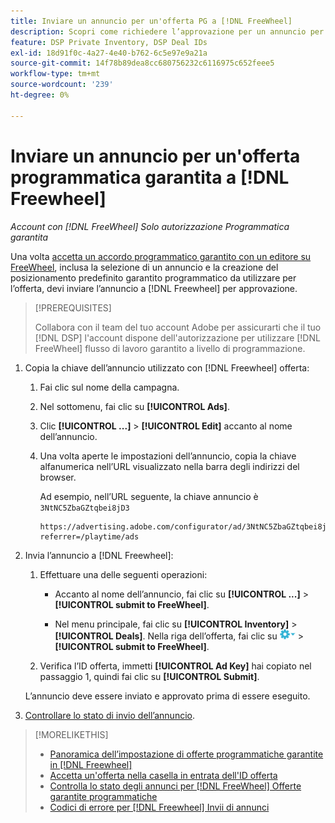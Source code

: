 ```yaml
---
title: Inviare un annuncio per un'offerta PG a [!DNL FreeWheel]
description: Scopri come richiedere l’approvazione per un annuncio per un’offerta programmatica garantita con un editore su [!DNL Freewheel].
feature: DSP Private Inventory, DSP Deal IDs
exl-id: 18d91f0c-4a27-4e40-b762-6c5e97e9a21a
source-git-commit: 14f78b89dea8cc680756232c6116975c652feee5
workflow-type: tm+mt
source-wordcount: '239'
ht-degree: 0%

---
```


# Inviare un annuncio per un&#39;offerta programmatica garantita a [!DNL Freewheel]

*Account con [!DNL FreeWheel] Solo autorizzazione Programmatica garantita*

Una volta [accetta un accordo programmatico garantito con un editore su FreeWheel](#programmatic-guaranteed-set-up.md#pg-setup-deal-id-inbox), inclusa la selezione di un annuncio e la creazione del posizionamento predefinito garantito programmatico da utilizzare per l’offerta, devi inviare l’annuncio a [!DNL Freewheel] per approvazione.

>[!PREREQUISITES]
>
>Collabora con il team del tuo account Adobe per assicurarti che il tuo [!DNL DSP] l&#39;account dispone dell&#39;autorizzazione per utilizzare [!DNL FreeWheel] flusso di lavoro garantito a livello di programmazione.

1. Copia la chiave dell’annuncio utilizzato con [!DNL Freewheel] offerta:

   1. Fai clic sul nome della campagna.

   1. Nel sottomenu, fai clic su **[!UICONTROL Ads]**.

   1. Clic  **[!UICONTROL ...]** > **[!UICONTROL Edit]** accanto al nome dell’annuncio.

   1. Una volta aperte le impostazioni dell’annuncio, copia la chiave alfanumerica nell’URL visualizzato nella barra degli indirizzi del browser.

      Ad esempio, nell’URL seguente, la chiave annuncio è `3NtNC5ZbaGZtqbei8jD3`

      ```
      https://advertising.adobe.com/configurator/ad/3NtNC5ZbaGZtqbei8jD3?referrer=/playtime/ads
      ```

1. Invia l’annuncio a [!DNL Freewheel]:

   1. Effettuare una delle seguenti operazioni:

      * Accanto al nome dell’annuncio, fai clic su  **[!UICONTROL ...]** > **[!UICONTROL submit to FreeWheel]**.

      * Nel menu principale, fai clic su **[!UICONTROL Inventory]** > **[!UICONTROL Deals]**. Nella riga dell’offerta, fai clic su ![Menu Opzioni](/help/dsp/assets/options-menu.png) > **[!UICONTROL submit to FreeWheel]**.
   1. Verifica l’ID offerta, immetti **[!UICONTROL Ad Key]** hai copiato nel passaggio 1, quindi fai clic su **[!UICONTROL Submit]**.

   L’annuncio deve essere inviato e approvato prima di essere eseguito.

1. [Controllare lo stato di invio dell’annuncio](freewheel-check-status.md).

>[!MORELIKETHIS]
>
>* [Panoramica dell’impostazione di offerte programmatiche garantite in [!DNL Freewheel]](freewheel-overview.md)
>* [Accetta un&#39;offerta nella casella in entrata dell&#39;ID offerta](deal-id-inbox-accept.md)
>* [Controlla lo stato degli annunci per [!DNL FreeWheel] Offerte garantite programmatiche](freewheel-check-status.md)
>* [Codici di errore per [!DNL Freewheel] Invii di annunci](freewheel-error-codes.md)

